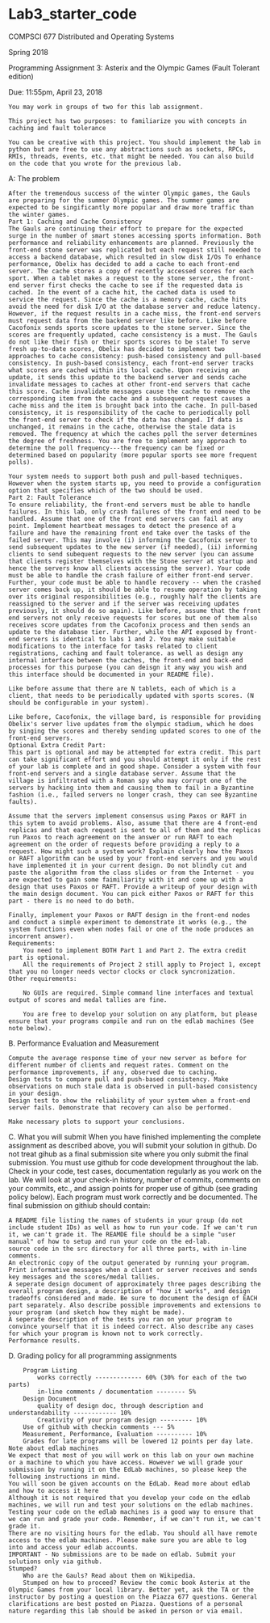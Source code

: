 # Lab3_starter_code

COMPSCI 677 Distributed and Operating Systems

Spring 2018

Programming Assignment 3: Asterix and the Olympic Games (Fault Tolerant edition)

Due: 11:55pm, April 23, 2018

    You may work in groups of two for this lab assignment.

    This project has two purposes: to familiarize you with concepts in caching and fault tolerance

    You can be creative with this project. You should implement the lab in python but are free to use any abstractions such as sockets, RPCs, RMIs, threads, events, etc. that might be needed. You can also build on the code that you wrote for the previous lab.

A: The problem

    After the tremendous success of the winter Olympic games, the Gauls are preparing for the summer Olympic games. The summer games are expected to be singificantly more popular and draw more traffic than the winter games.
    Part 1: Caching and Cache Consistency
    The Gauls are continuing their effort to prepare for the expected surge in the number of smart stones accessing sports information. Both performance and reliability enhancements are planned. Previously the front-end stone server was replicated but each request still needed to access a backend database, which resulted in slow disk I/Os To enhance performance, Obelix has decided to add a cache to each front-end server. The cache stores a copy of recently accessed scores for each sport. When a tablet makes a request to the stone server, the front-end server first checks the cache to see if the requested data is cached. In the event of a cache hit, the cached data is used to service the request. Since the cache is a memory cache, cache hits avoid the need for disk I/O at the database server and reduce latency. However, if the request results in a cache miss, the front-end servers must request data from the backend server like before. Like before Cacofonix sends sports score updates to the stone server. Since the scores are frequently updated, cache consistency is a must. The Gauls do not like their fish or their sports scores to be stale! To serve fresh up-to-date scores, Obelix has decided to implement two approaches to cache consistency: push-based consistency and pull-based consistency. In push-based consistency, each front-end server tracks what scores are cached within its local cache. Upon receiving an update, it sends this update to the backend server and sends cache invalidate messages to caches at other front-end servers that cache this score. Cache invalidate messages cause the cache to remove the corresponding item from the cache and a subsequent request causes a cache miss and the item is brought back into the cache. In pull-based consistency, it is responsibility of the cache to periodically poll the front-end server to check if the data has changed. If data is unchanged, it remains in the cache, otherwise the stale data is removed. The frequency at which the caches poll the server determines the degree of freshness. You are free to implement any approach to determine the poll frequency---the frequency can be fixed or determined based on popularity (more popular sports see more frequent polls).

    Your system needs to support both push and pull-based techniques. However when the system starts up, you need to provide a configuration option that specifies which of the two should be used.
    Part 2: Fault Tolerance
    To ensure reliability, the front-end servers must be able to handle failures. In this lab, only crash failures of the front end need to be handled. Assume that one of the front end servers can fail at any point. Implement heartbeat messages to detect the presence of a failure and have the remaining front end take over the tasks of the failed server. This may involve (i) informing the Cacofonix server to send subsequent updates to the new server (if needed), (ii) informing clients to send subequent requests to the new server (you can assume that clients register themselves with the Stone server at startup and hence the servers know all clients accessing the server). Your code must be able to handle the crash failure of either front-end server. Further, your code must be able to handle recovery -- when the crashed server comes back up, it should be able to resume operation by taking over its original responsibilities (e.g., roughly half the clients are reassigned to the server and if the server was receiving updates previously, it should do so again). Like before, assume that the front end servers not only receive requests for scores but one of them also receives score updates from the Cacofonix process and then sends an update to the database tier. Further, while the API exposed by front-end servers is identical to labs 1 and 2. You may make suitable modifications to the interface for tasks related to client registrations, caching and fault tolerance. as well as design any internal interface between the caches, the front-end and back-end processes for this purpose (you can deisgn it any way you wish and this interface should be documented in your README file).

    Like before assume that there are N tablets, each of which is a client, that needs to be periodically updated with sports scores. (N should be configurable in your system).

    Like before, Cacofonix, the village bard, is responsible for providing Obelix's server live updates from the olympic stadium, which he does by singing the scores and thereby sending updated scores to one of the front-end servers.
    Optional Extra Credit Part:
    This part is optional and may be attempted for extra credit. This part can take significant effort and you should attempt it only if the rest of your lab is complete and in good shape. Consider a system with four front-end servers and a single database server. Assume that the village is infiltrated with a Roman spy who may corrupt one of the servers by hacking into them and causing them to fail in a Byzantine fashion (i.e., failed servers no longer crash, they can see Byzantine faults).

    Assume that the servers implement consensus using Paxos or RAFT in this sytem to avoid problems. Also, assume that there are 4 front-end replicas and that each request is sent to all of them and the replicas run Paxos to reach agreement on the answer or run RAFT to each agreement on the order of requests before providing a reply to a request. How might such a system work? Explain clearly how the Paxos or RAFT algorithm can be used by your front-end servers and you would have implemented it in your current design. Do not blindly cut and paste the algorithm from the class slides or from the Internet - you are expected to gain some faimiliarity with it and come up with a design that uses Paxos or RAFT. Provide a writeup of your design with the main design document. You can pick either Paxos or RAFT for this part - there is no need to do both.

    Finally, implement your Paxos or RAFT design in the front-end nodes and conduct a simple experiment to demonstrate it works (e.g., the system functions even when nodes fail or one of the node produces an incorrent answer).
    Requirements:
        You need to implement BOTH Part 1 and Part 2. The extra credit part is optional.
        All the requirements of Project 2 still apply to Project 1, except that you no longer needs vector clocks or clock syncronization. 
    Other requirements:

        No GUIs are required. Simple command line interfaces and textual output of scores and medal tallies are fine.

        You are free to develop your solution on any platform, but please ensure that your programs compile and run on the edlab machines (See note below). 

B. Performance Evaluation and Measurement

    Compute the average response time of your new server as before for different number of clients and request rates. Comment on the performance improvements, if any, observed due to caching.
    Design tests to compare pull and push-based consistency. Make observations on much stale data is observed in pull-based consistency in your design.
    Design test to show the reliability of your system when a front-end server fails. Demonstrate that recovery can also be performed.

    Make necessary plots to support your conclusions.

C. What you will submit
When you have finished implementing the complete assignment as described above, you will submit your solution in github. Do not treat gihub as a final submission site where you only submit the final submission. You must use github for code development throughout the lab. Check in your code, test cases, documentation regularly as you work on the lab. We will look at your check-in history, number of commits, comments on your commits, etc., and assign points for proper use of github (see grading policy below).
Each program must work correctly and be documented. The final submission on githiub should contain:

    A README file listing the names of students in your group (do not include student IDs) as well as how to run your code. If we can't run it, we can't grade it. The REAMDE file should be a simple "user manual" of how to setup and run your code on the ed-lab.
    source code in the src directory for all three parts, with in-line comments.
    An electronic copy of the output generated by running your program. Print informative messages when a client or server receives and sends key messages and the scores/medal tallies.
    A seperate design document of approximately three pages describing the overall program design, a description of "how it works", and design tradeoffs considered and made. Be sure to document the design of EACH part separately. Also describe possible improvements and extensions to your program (and sketch how they might be made).
    A seperate description of the tests you ran on your program to convince yourself that it is indeed correct. Also describe any cases for which your program is known not to work correctly.
    Performance results.

D. Grading policy for all programming assignments

        Program Listing
            works correctly ------------- 60% (30% for each of the two parts)
            in-line comments / documentation -------- 5% 
        Design Document
            quality of design doc, through description and understandability ------------ 10%
            Creativity of your program design --------- 10% 
        Use of github with checkin comments --- 5%
        Measurement, Performance, Evaluation ---------- 10%
        Grades for late programs will be lowered 12 points per day late.
    Note about edlab machines
    We expect that most of you will work on this lab on your own machine or a machine to which you have access. However we will grade your submission by running it on the EdLab machines, so please keep the following instructions in mind.
    You will soon be given accounts on the EdLab. Read more about edlab and how to access it here
    Although it is not required that you develop your code on the edlab machines, we will run and test your solutions on the edlab machines. Testing your code on the edlab machines is a good way to ensure that we can run and grade your code. Remember, if we can't run it, we can't grade it.
    There are no visiting hours for the edlab. You should all have remote access to the edlab machines. Please make sure you are able to log into and access your edlab accounts.
    IMPORTANT - No submissions are to be made on edlab. Submit your solutions only via github.
    Stumped?
        Who are the Gauls? Read about them on Wikipedia.
        Stumped on how to proceed? Review the comic book Asterix at the Olympic Games from your local library. Better yet, ask the TA or the instructor by posting a question on the Piazza 677 questions. General clarifications are best posted on Piazza. Questions of a personal nature regarding this lab should be asked in person or via email. 
